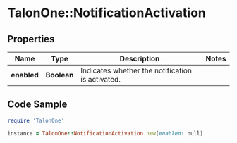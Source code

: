 # TalonOne::NotificationActivation

## Properties

Name | Type | Description | Notes
------------ | ------------- | ------------- | -------------
**enabled** | **Boolean** | Indicates whether the notification is activated. | 

## Code Sample

```ruby
require 'TalonOne'

instance = TalonOne::NotificationActivation.new(enabled: null)
```


